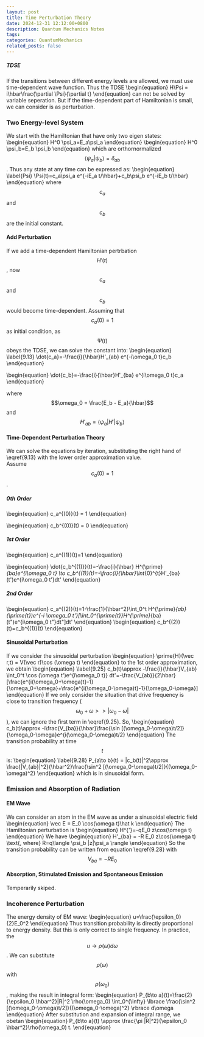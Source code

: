 ```yaml
---
layout: post
title: Time Perturbation Theory
date: 2024-12-31 12:12:00+0800
description: Quantum Mechanics Notes 
tags: 
categories: QuantumMechanics
related_posts: false
---
```


##### TDSE
If the transitions between different energy levels are allowed, we must use time-dependent wave function. Thus the TDSE
\begin{equation}
H\Psi = i\hbar\frac{\partial \Psi}{\partial t}
\end{equation}
can not be solved by variable seperation. But if the time-dependent part of Hamiltonian is small, we can consider is as perturbation.
### Two Energy-level System
We start with the Hamiltonian that have only two eigen states:
\begin{equation}
H^0 \psi_a=E_a\psi_a
\end{equation}
\begin{equation}
H^0 \psi_b=E_b \psi_b
\end{equation}
which are orthornormalized $$\langle \psi_a | \psi_b\rangle = \delta_{ab}$$.
Thus any state at any time can be expressed as:
\begin{equation}
\label{Psi}
\Psi(t)=c_a\psi_a e^{-iE_a t/\hbar}+c_b\psi_b e^{-iE_b t/\hbar}
\end{equation}
where $$c_a$$ and $$c_b$$ are the initial constant.
#### Add Perturbation
If we add a time-dependent Hamiltonian pertrbation $$H'(t)$$, now $$c_a$$ and $$c_b$$ would become time-dependent.
Assuming that $$c_a(0) = 1$$ as initial condition, as $$\Psi(t)$$ obeys  the TDSE, we can solve the constant into:
\begin{equation}
\label{9.13}
\dot{c_a}=-\frac{i}{\hbar}H'_{ab} e^{-i\omega_0 t}c_b
\end{equation}

\begin{equation}
\dot{c_b}=-\frac{i}{\hbar}H'_{ba} e^{i\omega_0 t}c_a
\end{equation}

where $$\omega_0 = \frac{E_b - E_a}{\hbar}$$ and $$H'_{ab} = \langle \psi_a |H'|\psi_b\rangle$$
#### Time-Dependent Perturbation Theory
We can solve the equations by iteration, substituting the right hand of \eqref{9.13} with the lower order approximation value. \
Assume $$c_a(0)=1$$.
##### 0th Order
\begin{equation}
c_a^{(0)}(t) = 1
\end{equation}

\begin{equation}
c_b^{(0)}(t) = 0
\end{equation}
##### 1st Order
\begin{equation}
c_a^{(1)}(t)=1
\end{equation}

\begin{equation}
\dot{c_b^{(1)}}(t)=-\frac{i}{\hbar} H^{\prime}_{ba}e^{i\omega_0 t} \to c_b^{(1)}(t)=-\frac{i}{\hbar}\int_{0}^{t}H'_{ba}(t')e^{i\omega_0 t'}dt'
\end{equation}

##### 2nd Order
\begin{equation}
c_a^{(2)}(t)=1-\frac{1}{\hbar^2}\int_0^t H^{\prime}_{ab}(\prime{t})e^{-i \omega_0 t'}[\int_0^{\prime{t}}H^{\prime}_{ba}(t")e^{i\omega_0 t"}dt"]dt'
\end{equation}
\begin{equation}
c_b^{(2)}(t)=c_b^{(1)}(t)
\end{equation}

#### Sinusoidal Perturbation
If we consider the sinusoidal perturbation
\begin{equation}
\prime{H}(\vec r,t) = V(\vec r)\cos (\omega t)
\end{equation}
to the 1st order approximation, we obtain
\begin{equation}
\label{9.25}
c_b(t)\approx -\frac{i}{\hbar}V_{ab} \int_0^t \cos (\omega t')e^{i\omega_0 t}} dt'=-\frac{V_{ab}}{2\hbar}[\frac{e^{i(\omega_0+\omega)t}-1}{\omega_0+\omega}+\frac{e^{i(\omega_0-\omega)t}-1}{\omega_0-\omega}]
\end{equation}
If we only consider the situation that drive frequency is close to transition frequency ($$\omega_0+\omega >> |\omega_0-\omega|$$), we can ignore the first term in \eqref{9.25}. So,
\begin{equation}
c_b(t)\approx -i\frac{V_{ba}}{\hbar}\frac{\sin [(\omega_0-\omega)t/2]}{\omega_0-\omega}e^{i(\omega_0-\omega)t/2}
\end{equation}
The transition probability at time $$t$$ is:
\begin{equation}
\label{9.28}
P_{a\to b}(t) = |c_b(t)|^2\approx \frac{|V_{ab}|^2}{\hbar^2}\frac{\sin^2 [(\omega_0-\omega)t/2]}{(\omega_0-\omega)^2}
\end{equation}
which is in sinusoidal form.

### Emission and Absorption of Radiation
#### EM Wave
We can consider an atom in the EM wave as under a sinusoidal electric field
\begin{equation}
\vec E = E_0 \cos(\omega t)\hat k
\end{equation}
The Hamiltonian perturbation is
\begin{equation}
H^{'}=-qE_0 z\cos(\omega t)
\end{equation}
We have
\begin{equation}
H'_{ba} = -R E_0 z\cos(\omega t) \text{,   where} R=q\langle \psi_b |z|\psi_a \rangle
\end{equation}
So the transition probability can be written from equation \eqref{9.28} with $$V_{ba} = -RE_0$$
#### Absorption, Stimulated Emission and Spontaneous Emission
Temperarily skiped.
### Incoherence Perturbation
The energy density of EM wave:
\begin{equation}
u=\frac{\epsilon_0}{2}E_0^2
\end{equation}
Thus transition probability is directly proportional to energy density. But this is only correct to single frequency. In practice, the $$u \to \rho(\omega)d\omega$$. We can substitute $$\rho(\omega)$$ with $$\rho(\omega_0)$$, making the result in integral form:
\begin{equation}
P_{b\to a}(t)=\frac{2}{\epsilon_0 \hbar^2}|R|^2 \rho(\omega_0) \int_0^{\infty} \lbrace \frac{\sin^2 [(\omega_0-\omega)t/2]}{(\omega_0-\omega)^2} \rbrace d\omega
\end{equation}
After substitution and expansion of integral range, we obetan
\begin{equation}
P_{b\to a}(t) \approx \frac{\pi |R|^2}{\epsilon_0 \hbar^2}\rho(\omega_0) t.
\end{equation}


